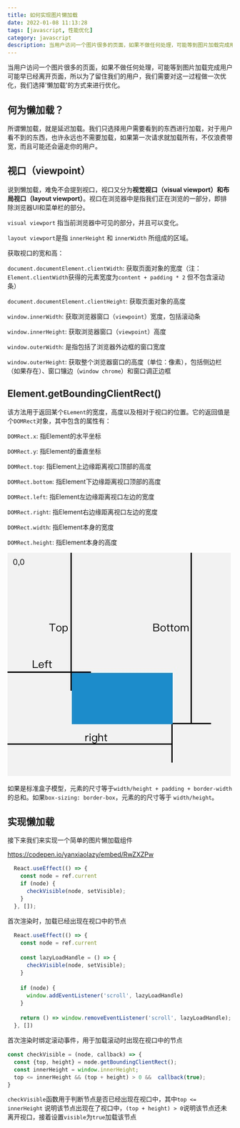 ```yaml
---
title: 如何实现图片懒加载
date: 2022-01-08 11:13:28
tags: [javascript, 性能优化]
category: javascript
description: 当用户访问一个图片很多的页面，如果不做任何处理，可能等到图片加载完成用户可能早已经离开页面，所以为了留住我们的用户，我们需要对这一过程做一次优化...
---
```


当用户访问一个图片很多的页面，如果不做任何处理，可能等到图片加载完成用户可能早已经离开页面，所以为了留住我们的用户，我们需要对这一过程做一次优化，我们选择'懒加载'的方式来进行优化。

## 何为懒加载？

所谓懒加载，就是延迟加载。我们只选择用户需要看到的东西进行加载，对于用户看不到的东西，也许永远也不需要加载，如果第一次请求就加载所有，不仅浪费带宽，而且可能还会逼走你的用户。

## 视口（viewpoint）

说到懒加载，难免不会提到视口，视口又分为**视觉视口（visual viewport）**和**布局视口（layout viewport）**。视口在浏览器中是指我们正在浏览的一部分，即排除浏览器UI和菜单栏的部分。

`visual viewport` 指当前浏览器中可见的部分，并且可以变化。

`layout viewport`是指 `innerHeight` 和 `innerWidth` 所组成的区域。



获取视口的宽和高：

`document.documentElement.clientWidth`: 获取页面对象的宽度（注：`Element.clientWidth`获得的元素宽度为`content + padding * 2` 但不包含滚动条）

`document.documentElement.clientHeight`: 获取页面对象的高度

`window.innerWidth`: 获取浏览器窗口（`viewpoint`）宽度，包括滚动条

`window.innerHeight`: 获取浏览器窗口（`viewpoint`）高度

`window.outerWidth`: 是指包括了浏览器外边框的窗口宽度 

`window.outerHeight`: 获取整个浏览器窗口的高度（单位：像素），包括侧边栏（如果存在）、窗口镶边（`window chrome`）和窗口调正边框

## Element.getBoundingClientRect()

该方法用于返回某个`ELement`的宽度，高度以及相对于视口的位置。它的返回值是个`DOMRect`对象，其中包含的属性有：

`DOMRect.x`: 指Element的水平坐标

`DOMRect.y`: 指Element的垂直坐标

`DOMRect.top`: 指Element上边缘距离视口顶部的高度

`DOMRect.bottom`: 指Element下边缘距离视口顶部的高度

`DOMRect.left`: 指Element左边缘距离视口左边的宽度

`DOMRect.right`: 指Element右边缘距离视口左边的宽度

`DOMRect.width`: 指Element本身的宽度

`DOMRect.height`: 指Element本身的高度

![rect 图片](./如何实现图片懒加载/E48030B8-4561-4E91-82BC-D94D88C8BA99.png)

如果是标准盒子模型，元素的尺寸等于`width/height + padding + border-width`的总和。如果`box-sizing: border-box`，元素的的尺寸等于 `width/height`。

## 实现懒加载

接下来我们来实现一个简单的图片懒加载组件

https://codepen.io/yanxiaolazy/embed/RwZXZPw

```jsx
  React.useEffect(() => {
    const node = ref.current
    if (node) {
      checkVisible(node, setVisible);
    }
  }, []);
```

首次渲染时，加载已经出现在视口中的节点

```jsx
  React.useEffect(() => {
    const node = ref.current
    
    const lazyLoadHandle = () => {
      checkVisible(node, setVisible);
    }
    
    if (node) {
      window.addEventListener('scroll', lazyLoadHandle)
    }
    
    return () => window.removeEventListener('scroll', lazyLoadHandle);
  }, [])
```

首次渲染时绑定滚动事件，用于加载滚动时出现在视口中的节点

```jsx
const checkVisible = (node, callback) => {
  const {top, height} = node.getBoundingClientRect();
  const innerHeight = window.innerHeight;
  top <= innerHeight && (top + height) > 0 &&  callback(true);
}
```

`checkVisible`函数用于判断节点是否已经出现在视口中，其中`top <= innerHeight` 说明该节点出现在了视口中，`(top + height) > 0`说明该节点还未离开视口，接着设置`visible`为`true`加载该节点
